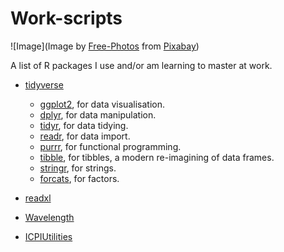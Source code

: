 # Work-scripts

![Image](Image by <a href="https://pixabay.com/photos/?utm_source=link-attribution&amp;utm_medium=referral&amp;utm_campaign=image&amp;utm_content=371226">Free-Photos</a> from <a href="https://pixabay.com/?utm_source=link-attribution&amp;utm_medium=referral&amp;utm_campaign=image&amp;utm_content=371226">Pixabay</a>)

A list of R packages I use and/or am learning to master at work.

- [tidyverse](https://tidyverse.tidyverse.org/)

  - [ggplot2](https://ggplot2.tidyverse.org/), for data visualisation.
  - [dplyr](https://dplyr.tidyverse.org/), for data manipulation.
  - [tidyr](https://tidyr.tidyverse.org/), for data tidying.
  - [readr](https://readr.tidyverse.org/), for data import.
  - [purrr](https://purrr.tidyverse.org/), for functional programming.
  - [tibble](https://tibble.tidyverse.org/), for tibbles, a modern re-imagining of data frames.
  - [stringr](https://stringr.tidyverse.org/), for strings.
  - [forcats](https://forcats.tidyverse.org/), for factors.

- [readxl](https://readxl.tidyverse.org/)

- [Wavelength](https://github.com/USAID-OHA-SI/Wavelength)

- [ICPIUtilities](https://github.com/ICPI/ICPIutilities)
